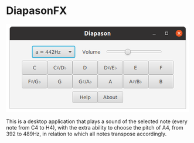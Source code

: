 # DiapasonFX

![screenshot](/diapasonfx_yaru.png)

This is a desktop application that plays a sound of the selected note (every note from C4 to H4), with the extra ability to choose the pitch of A4, from 392 to 489Hz, in relation to which all notes transpose accordingly.
